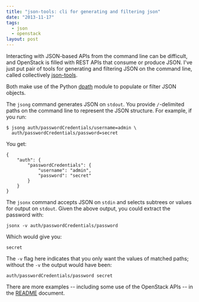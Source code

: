 ```yaml
---
title: "json-tools: cli for generating and filtering json"
date: "2013-11-17"
tags:
  - json
  - openstack
layout: post
---
```

Interacting with JSON-based APIs from the command line can be
difficult, and OpenStack is filled with REST APIs that consume or
produce JSON.   I've just put pair of tools for generating and
filtering JSON on the command line, called collectively
[json-tools][].

Both make use of the Python [dpath][] module to populate or filter
JSON objects.

The `jsong` command generates JSON on `stdout`.  You provide `/`-delimited paths
on the command line to represent the JSON structure.  For example, if
you run:

    $ jsong auth/passwordCredentials/username=admin \
      auth/passwordCredentials/password=secret

You get:

    {
        "auth": {
            "passwordCredentials": {
                "username": "admin", 
                "password": "secret"
            }
        }
    }

The `jsonx` command accepts JSON on `stdin` and selects subtrees or
values for output on `stdout`.  Given the above output, you could
extract the password with:

    jsonx -v auth/passwordCredentials/password

Which would give you:

    secret

The `-v` flag here indicates that you only want the values of matched
paths; without the `-v` the output would have been:

    auth/passwordCredentials/password secret

There are more examples -- including some use of the OpenStack APIs --
in the [README] document.

[json-tools]: http://github.com/larsks/json-tools/
[dpath]: https://github.com/akesterson/dpath-python
[README]: https://github.com/larsks/json-tools/blob/master/README.md

